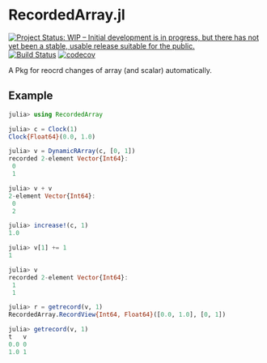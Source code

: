 # RecordedArray.jl

[![Project Status: WIP – Initial development is in progress, but there has not yet been a stable, usable release suitable for the public.](https://www.repostatus.org/badges/latest/wip.svg)](https://www.repostatus.org/#wip)
[![Build Status](https://github.com/wangl-cc/RecordedArray.jl/actions/workflows/ci.yml/badge.svg?branch=master)](https://github.com/wangl-cc/RecordedArray.jl/actions/workflows/ci.yml)
[![codecov](https://codecov.io/gh/wangl-cc/RecordedArray.jl/branch/master/graph/badge.svg?token=PB3THCTNJ9)](https://codecov.io/gh/wangl-cc/RecordedArray.jl)

A Pkg for reocrd changes of array (and scalar) automatically.

## Example

```julia
julia> using RecordedArray

julia> c = Clock(1)
Clock{Float64}(0.0, 1.0)

julia> v = DynamicRArray(c, [0, 1])
recorded 2-element Vector{Int64}:
 0
 1

julia> v + v
2-element Vector{Int64}:
 0
 2

julia> increase!(c, 1)
1.0

julia> v[1] += 1
1

julia> v
recorded 2-element Vector{Int64}:
 1
 1

julia> r = getrecord(v, 1)
RecordedArray.RecordView{Int64, Float64}([0.0, 1.0], [0, 1])

julia> getrecord(v, 1)
t	v
0.0	0
1.0	1
```
